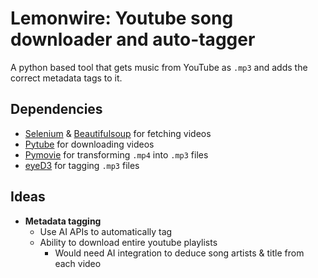 # Lemonwire: Youtube song downloader and auto-tagger
A python based tool that gets music from YouTube as `.mp3` and adds the correct metadata tags to it.

## Dependencies
- [Selenium](https://selenium-python.readthedocs.io/) & [Beautifulsoup](https://www.crummy.com/software/BeautifulSoup/bs4/doc/) for fetching videos
- [Pytube](https://pytube.io/) for downloading videos
- [Pymovie](https://zulko.github.io/moviepy/) for transforming `.mp4` into `.mp3` files
- [eyeD3](https://eyed3.readthedocs.io/) for tagging `.mp3` files

## Ideas
- **Metadata tagging**
	- Use AI APIs to automatically tag
	- Ability to download entire youtube playlists
    	- Would need AI integration to deduce song artists & title from each video